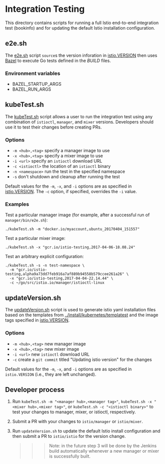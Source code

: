 # Integration Testing

This directory contains scripts for running a full Istio end-to-end integration test (bookinfo)
and for updating the default Istio installation configuration.

## e2e.sh

The [e2e.sh](e2e.sh) script `source`s the version inforation in
[istio.VERSION](../istio.VERSION) then
uses [Bazel](https://bazel.build/) to execute
Go tests defined in the _BUILD_ files.

### Environment variables

* BAZEL_STARTUP_ARGS
* BAZEL_RUN_ARGS

## kubeTest.sh

The [kubeTest.sh](kubeTest.sh) script allows a user to run the integration test using
any combination of `istioctl`, `manager`, and `mixer` versions. Developers should use
it to test their changes before creating PRs.

### Options

* `-m <hub>,<tag>` specify a manager image to use
* `-x <hub>,<tag>` specify a mixer image to use
* `-i <url>` specify an `istioctl` download URL
* `-c <istioctl>` the location of an `istioctl` binary
* `-n <namespace>` run the test in the specified namespace
* `-s` don't shutdown and cleanup after running the test

Default values for the `-m`, `-x`, and `-i` options are as specified in
[istio.VERSION](../istio.VERSION).
The `-c` option, if specified, overrides the `-i` value.

### Examples

Test a particular manager image (for example, after a successful run of `manager/bin/e2e.sh`):

```
./kubeTest.sh -m "docker.io/myaccount,ubuntu_20170404_151557"
```

Test a particular mixer image:

```
./kubeTest.sh -x "gcr.io/istio-testing,2017-04-06-18.08.24"
```

Test an arbitrary explicit configuration:

```
./kubeTest.sh -s -n test-namespace \
  -m "gcr.io/istio-testing,alpha9a73dd7feb916a7af889b94558b579ccee261a26" \
  -x "gcr.io/istio-testing,2017-04-04-22.14.44" \
  -c ~/go/src/istio.io/manager/istioctl-linux
```

## updateVersion.sh

The [updateVersion.sh](../updateVersion.sh) script is used to generate istio yaml installation files based on 
the templates from [../install/kubernetes/templatest](../install/kubernetes/templates) and the image tags specified
in [istio.VERSION](../istio.VERSION).

### Options

* `-m <hub>,<tag>` new manager image
* `-x <hub>,<tag>` new mixer image
* `-i <url>` new `istioctl` download URL
* `-c` create a `git commit` titled "Updating istio version" for the changes

Default values for the `-m`, `-x`, and `-i` options are as specified in `istio.VERSION`
(i.e., they are left unchanged).

## Developer process 

1. Run `kubeTest.sh -m "<manager hub>,<manager tag>"`, `kubeTest.sh -x "<mixer hub>,<mixer tag>"`,
   or `kubeTest.sh -c "<istioctl binary>"` to test your changes to manager, mixer, 
   or istioctl, respectively. 
2. Submit a PR with your changes to `istio/manager` or `istio/mixer`.
3. Run `updateVersion.sh` to update the default Istio install configuration and then
   submit a PR  to `istio/istio` for the version change.
   
   >>> Note: in the future step 3 will be done by the Jenkins build automatically
   >>> whenever a new manager or mixer is successfully built.
